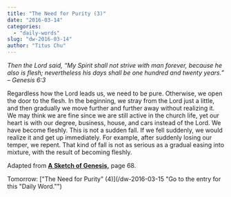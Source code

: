 ```yaml
---
title: "The Need for Purity (3)"
date: "2016-03-14"
categories: 
  - "daily-words"
slug: "dw-2016-03-14"
author: "Titus Chu"
---
```


_Then the Lord said, “My Spirit shall not strive with man forever, because he also is flesh; nevertheless his days shall be one hundred and twenty years.”_ _– Genesis 6:3_

Regardless how the Lord leads us, we need to be pure. Otherwise, we open the door to the flesh. In the beginning, we stray from the Lord just a little, and then gradually we move further and further away without realizing it. We may think we are fine since we are still active in the church life, yet our heart is with our degree, business, house, and cars instead of the Lord. We have become fleshly. This is not a sudden fall. If we fell suddenly, we would realize it and get up immediately. For example, after suddenly losing our temper, we repent. That kind of fall is not as serious as a gradual easing into mixture, with the result of becoming fleshly.

Adapted from __[A Sketch of Genesis,](/book-gen-sketch/ "Go to the listing for this book.")__ page 68.

Tomorrow: ["The Need for Purity" (4)](/dw-2016-03-15 "Go to the entry for this "Daily Word."")
